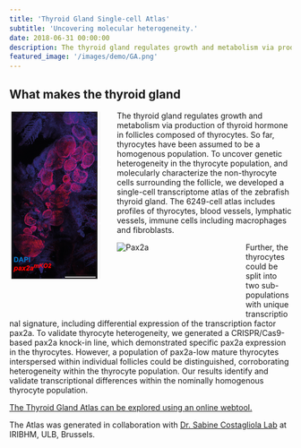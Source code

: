 ```yaml
---
title: 'Thyroid Gland Single-cell Atlas'
subtitle: 'Uncovering molecular heterogeneity.'
date: 2018-06-31 00:00:00
description: The thyroid gland regulates growth and metabolism via production of thyroid hormone in spherical follicles composed of thyrocytes. To develop the molecular map of the thyrocyte population, along with the non-thyrocyte cells surrounding the follicle, we developed a single-cell transcriptome atlas of the zebrafish thyroid gland. The 6249-cell atlas includes profiles of thyrocytes, blood vessels, lymphatic vessels, immune cells and fibroblasts.
featured_image: '/images/demo/GA.png'
---
```


## What makes the thyroid gland

<img src="/images/ThyroidGland.png" alt="ThyroidGland" style="float:left;width:162px;height:300px;margin:0px 30px 0px 0px">

The thyroid gland regulates growth and metabolism via production of thyroid hormone in follicles composed of thyrocytes. So far, thyrocytes have been assumed to be a homogenous population. To uncover genetic heterogeneity in the thyrocyte population, and molecularly characterize the non-thyrocyte cells surrounding the follicle, we developed a single-cell transcriptome atlas of the zebrafish thyroid gland. The 6249-cell atlas includes profiles of thyrocytes, blood vessels, lymphatic vessels, immune cells including macrophages and fibroblasts. 

<img src="/images/pax2a.gif" alt="Pax2a" style="float:left;width:200px;height:120px;margin:0px 30px 0px 0px"> 

Further, the thyrocytes could be split into two sub-populations with unique transcriptional signature, including differential expression of the transcription factor pax2a. To validate thyrocyte heterogeneity, we generated a CRISPR/Cas9-based pax2a knock-in line, which demonstrated specific pax2a expression in the thyrocytes. However, a population of pax2a-low mature thyrocytes interspersed within individual follicles could be distinguished, corroborating heterogeneity within the thyrocyte population. Our results identify and validate transcriptional differences within the nominally homogenous thyrocyte population.  
  
[The Thyroid Gland Atlas can be explored using an online webtool.](https://sumeet.shinyapps.io/zfthyroid/) 

The Atlas was generated in collaboration with [Dr. Sabine Costagliola Lab](https://costalab.ulb.ac.be/) at IRIBHM, ULB, Brussels.
